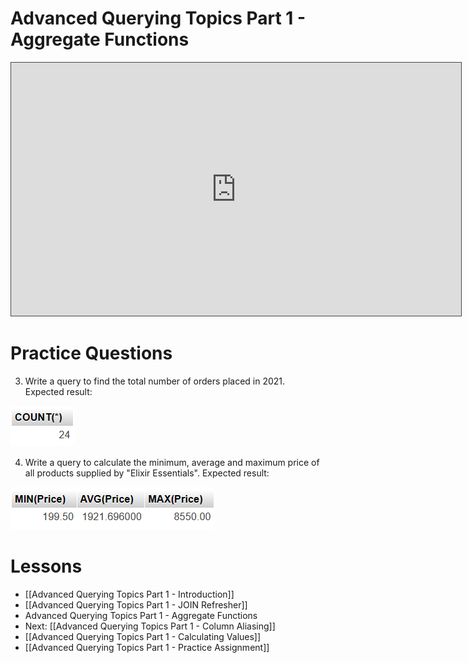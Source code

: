 # Advanced Querying Topics Part 1 - Aggregate Functions

<iframe src="https://egator.hosted.panopto.com/Panopto/Pages/Embed.aspx?id=24a1eee0-12dd-4809-bc0e-b12c00689ad8&autoplay=false&offerviewer=true&showtitle=true&showbrand=true&captions=false&interactivity=all" height="405" width="720" style="border: 1px solid #464646;" allowfullscreen allow="autoplay" aria-label="Panopto Embedded Video Player"></iframe>

# Practice Questions

3. Write a query to find the total number of orders placed in 2021. Expected result:
<img src="https://raw.githubusercontent.com/kellerflint/Class-Intro-SQL/hugo/content/Images/AQR4.png">

4. Write a query to calculate the minimum, average and maximum price of all products supplied by "Elixir Essentials". Expected result: 
<img src="https://raw.githubusercontent.com/kellerflint/Class-Intro-SQL/hugo/content/Images/AQR5.png">

# Lessons
- [[Advanced Querying Topics Part 1 - Introduction]]
- [[Advanced Querying Topics Part 1 - JOIN Refresher]]
- Advanced Querying Topics Part 1 - Aggregate Functions
- Next: [[Advanced Querying Topics Part 1 - Column Aliasing]]
- [[Advanced Querying Topics Part 1 - Calculating Values]]
- [[Advanced Querying Topics Part 1 - Practice Assignment]]